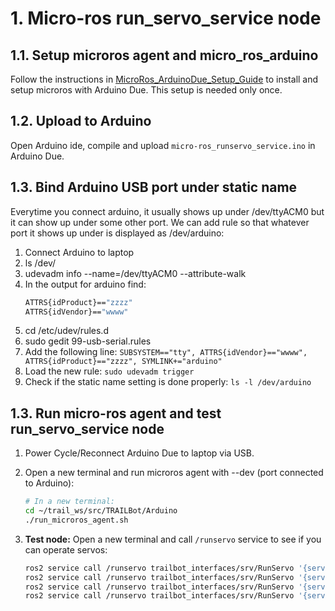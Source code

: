 # 1. Micro-ros run_servo_service node

## 1.1. Setup microros agent and micro_ros_arduino
Follow the instructions in [MicroRos_ArduinoDue_Setup_Guide](MicroRos_ArduinoDue_Setup_Guide.md) to install and setup microros with Arduino Due. This setup is needed only once.

## 1.2. Upload to Arduino
Open Arduino ide,  compile and upload `micro-ros_runservo_service.ino` in Arduino Due.

## 1.3. Bind Arduino USB port under static name

Everytime you connect arduino, it usually shows up under /dev/ttyACM0 but it can show up under some other port. We can add rule so that whatever port it shows up under is displayed as /dev/arduino:

1. Connect Arduino to laptop
2. ls /dev/
3. udevadm info --name=/dev/ttyACM0 --attribute-walk
4. In the output for arduino find:
   ```bash
   ATTRS{idProduct}=="zzzz"
   ATTRS{idVendor}=="wwww"
   ```
5. cd /etc/udev/rules.d
6. sudo gedit 99-usb-serial.rules
7. Add the following line: `SUBSYSTEM=="tty", ATTRS{idVendor}=="wwww", ATTRS{idProduct}=="zzzz", SYMLINK+="arduino"`
8. Load the new rule: `sudo udevadm trigger`
9. Check if the static name setting is done properly: `ls -l /dev/arduino`

## 1.3. Run micro-ros agent and test run_servo_service node

1. Power Cycle/Reconnect Arduino Due to laptop via USB.

2. Open a new terminal and run microros agent with --dev (port connected to Arduino):

   ```bash
   # In a new terminal:
   cd ~/trail_ws/src/TRAILBot/Arduino
   ./run_microros_agent.sh
   ```

3. **Test node:** Open a new terminal and call `/runservo` service to see if you can operate servos:
   ```bash
   ros2 service call /runservo trailbot_interfaces/srv/RunServo '{servo: 1}'
   ros2 service call /runservo trailbot_interfaces/srv/RunServo '{servo: 2}'
   ros2 service call /runservo trailbot_interfaces/srv/RunServo '{servo: 3}'
   ros2 service call /runservo trailbot_interfaces/srv/RunServo '{servo: 4}'
   ```